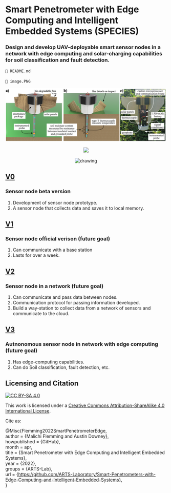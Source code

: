 # Smart Penetrometer with Edge Computing and Intelligent Embedded Systems (SPECIES) 
### Design and develop UAV-deployable smart sensor nodes in a network with edge computing and solar-charging capabilities for soil classification and fault detection.

            
```angular2html      
📄 README.md

📄 image.PNG
```
<p align="center">
<img src="image.PNG" alt="drawing" width="910"/>
</p>
<p align="center">
</p>
<p align="center">
<img src="https://user-images.githubusercontent.com/87868879/166610946-1d7f9edc-2c42-431b-8995-1c52ac2c5b0f.png"/>
</p>
<p align="center">
<img src="https://github.com/ARTS-Laboratory/Smart-Penetrometer-with-Edge-Computing-and-Intelligent-Embedded-Systems/assets/87868879/c0358ba6-607f-4f89-94c0-40613c4a618a" alt="drawing" width="910"/>
</p>

## [V0](V0)
### Sensor node beta version 
1. Development of sensor node prototype.
1. A sensor node that collects data and saves it to local memory.

## [V1](V1)
### Sensor node official verison (future goal)
1. Can communicate with a base station
2. Lasts for over a week.

## [V2](V2)
### Sensor node in a network (future goal)
1. Can communicate and pass data between nodes.
2. Communication protocol for passing information developed.
3. Build a way-station to collect data from a network of sensors and communicate to the cloud.

## [V3](V3)
### Autnonomous sensor node in network with edge computing (future goal)
1. Has edge-computing capabilities.
2. Can do Soil classification, fault detection, etc.

## Licensing and Citation

[![CC BY-SA 4.0][cc-by-sa-shield]][cc-by-sa]

This work is licensed under a
[Creative Commons Attribution-ShareAlike 4.0 International License][cc-by-sa].

[cc-by-sa]: http://creativecommons.org/licenses/by-sa/4.0/
[cc-by-sa-image]: https://licensebuttons.net/l/by-sa/4.0/88x31.png
[cc-by-sa-shield]: https://img.shields.io/badge/License-CC%20BY--SA%204.0-lightgrey.svg


Cite as:

@Misc{Flemming2022SmartPenetrometerEdge,  
  author       = {Malichi Flemming and Austin Downey},  
  howpublished = {GitHub},  
  month        = apr,  
  title        = {Smart Penetrometer with Edge Computing and Intelligent Embedded Systems},  
  year         = {2022},  
  groups       = {ARTS-Lab},  
  url          = {https://github.com/ARTS-Laboratory/Smart-Penetrometers-with-Edge-Computing-and-Intelligent-Embedded-Systems},  
}











